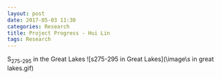 ```yaml
---
layout: post
date: 2017-05-03 11:30
categories: Research
title: Project Progress - Hui Lin
tags: Research
---
```

S<sub>275-295</sub> in the Great Lakes
![s275-295 in Great Lakes](\image\s in great lakes.gif)
